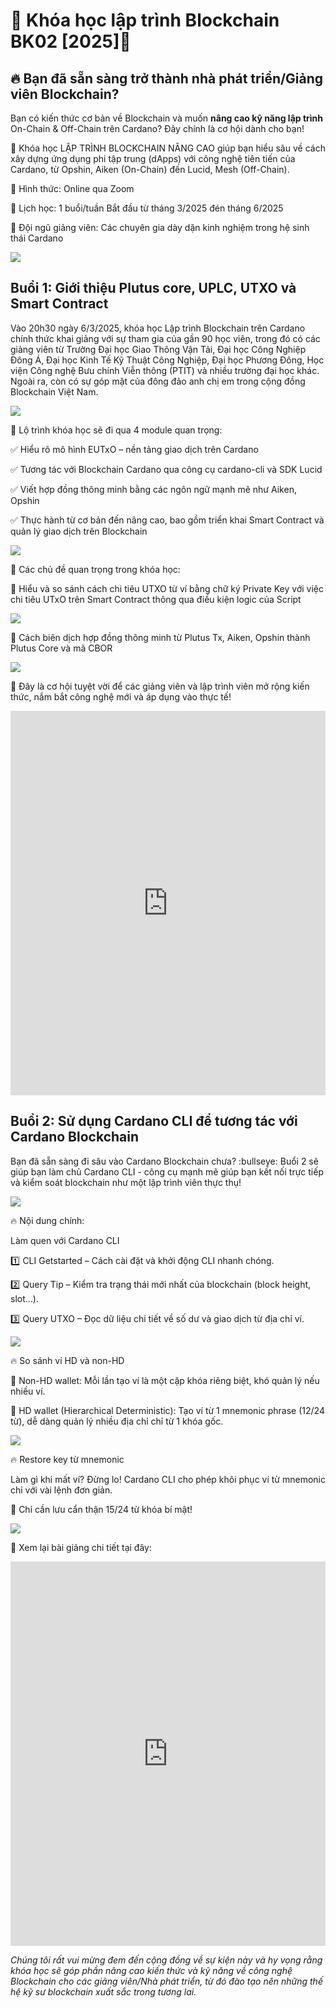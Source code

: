 🚀 Khóa học lập trình Blockchain BK02 [2025]🎯
========================================

## 🔥 **Bạn đã sẵn sàng trở thành nhà phát triển/Giảng viên Blockchain?**

Bạn có kiến thức cơ bản về Blockchain và muốn **nâng cao kỹ năng lập trình** On-Chain & Off-Chain trên Cardano? Đây chính là cơ hội dành cho bạn!

🚀 Khóa học LẬP TRÌNH BLOCKCHAIN NÂNG CAO giúp bạn hiểu sâu về cách xây dựng ứng dụng phi tập trung (dApps) với công nghệ tiên tiến của Cardano, từ Opshin, Aiken (On-Chain) đến Lucid, Mesh (Off-Chain).

📌 Hình thức: Online qua Zoom

📌 Lịch học: 1 buổi/tuần Bắt đầu từ tháng 3/2025 đén tháng 6/2025

📌 Đội ngũ giảng viên: Các chuyên gia dày dặn kinh nghiệm trong hệ sinh thái Cardano

![](../events/img/Blockchain_Lecturer.png)

## Buổi 1: Giới thiệu Plutus core, UPLC, UTXO và Smart Contract

Vào 20h30 ngày 6/3/2025, khóa học Lập trình Blockchain trên Cardano chính thức khai giảng với sự tham gia của gần 90 học viên, trong đó có các giảng viên từ Trường Đại học Giao Thông Vận Tải, Đại học Công Nghiệp Đông Á, Đại học Kinh Tế Kỹ Thuật Công Nghiệp, Đại học Phương Đông, Học viện Công nghệ Bưu chính Viễn thông (PTIT) và nhiều trường đại học khác. Ngoài ra, còn có sự góp mặt của đông đảo anh chị em trong cộng đồng Blockchain Việt Nam.

![](https://us1.discourse-cdn.com/flex023/uploads/cardano/original/3X/9/c/9c9d832c51b33b737f6d7d28ed972e598527e852.png)



:small_blue_diamond: Lộ trình khóa học sẽ đi qua 4 module quan trọng:

:white_check_mark: Hiểu rõ mô hình EUTxO – nền tảng giao dịch trên Cardano

:white_check_mark: Tương tác với Blockchain Cardano qua công cụ cardano-cli và SDK Lucid

:white_check_mark: Viết hợp đồng thông minh bằng các ngôn ngữ mạnh mẽ như Aiken, Opshin

:white_check_mark: Thực hành từ cơ bản đến nâng cao, bao gồm triển khai Smart Contract và quản lý giao dịch trên Blockchain

![](https://us1.discourse-cdn.com/flex023/uploads/cardano/original/3X/a/c/ac1cb0d56928a62ee7d5e4120f20cfe2436095cb.jpeg)

:small_blue_diamond: Các chủ đề quan trọng trong khóa học:

:pushpin: Hiểu và so sánh cách chi tiêu UTXO từ ví bằng chữ ký Private Key với việc chi tiêu UTxO trên Smart Contract thông qua điều kiện logic của Script


![](https://us1.discourse-cdn.com/flex023/uploads/cardano/original/3X/a/2/a2a54b96478d14290e27fa202fe809d09faba5bd.jpeg)

:pushpin: Cách biên dịch hợp đồng thông minh từ Plutus Tx, Aiken, Opshin thành Plutus Core và mã CBOR

![](https://us1.discourse-cdn.com/flex023/uploads/cardano/original/3X/1/f/1fd8312c464304367fae22efcd4401de2d909b47.jpeg)

:small_blue_diamond:  Đây là cơ hội tuyệt vời để các giảng viên và lập trình viên mở rộng kiến thức, nắm bắt công nghệ mới và áp dụng vào thực tế!

<iframe width="100%" height="615" src="https://www.youtube.com/embed/WJM5JYpkb3k" title="Giới thiệu khóa học Blockchain cho giảng viên đến đại học Công nghệ Đông Á" frameborder="0" allow="accelerometer; autoplay; clipboard-write; encrypted-media; gyroscope; picture-in-picture" allowfullscreen></iframe>


## Buổi 2: Sử dụng Cardano CLI để tương tác với Cardano Blockchain

Bạn đã sẵn sàng đi sâu vào Cardano Blockchain chưa? :bullseye:
Buổi 2 sẽ giúp bạn làm chủ Cardano CLI - công cụ mạnh mẽ giúp bạn kết nối trực tiếp và kiểm soát blockchain như một lập trình viên thực thụ!

![](https://us1.discourse-cdn.com/flex023/uploads/cardano/original/3X/a/c/ac8f65241eeabbae40840c4ff3d685a0a0b1355b.jpeg)

:fire: Nội dung chính:

Làm quen với Cardano CLI

:one: CLI Getstarted – Cách cài đặt và khởi động CLI nhanh chóng.

:two: Query Tip – Kiểm tra trạng thái mới nhất của blockchain (block height, slot…).

:three: Query UTXO – Đọc dữ liệu chi tiết về số dư và giao dịch từ địa chỉ ví.

![](https://us1.discourse-cdn.com/flex023/uploads/cardano/original/3X/7/5/758e19b7eeeedc0aacee1b3f6086f1b65e863058.jpeg)

:fire: So sánh ví HD và non-HD

:small_blue_diamond: Non-HD wallet: Mỗi lần tạo ví là một cặp khóa riêng biệt, khó quản lý nếu nhiều ví.

:small_blue_diamond: HD wallet (Hierarchical Deterministic): Tạo ví từ 1 mnemonic phrase (12/24 từ), dễ dàng quản lý nhiều địa chỉ chỉ từ 1 khóa gốc.


![](https://us1.discourse-cdn.com/flex023/uploads/cardano/original/3X/5/7/57d4ad28ac6f6c345e0cf5c1f37e5e4100a3f88b.png)


:fire: Restore key từ mnemonic

Làm gì khi mất ví? Đừng lo! Cardano CLI cho phép khôi phục ví từ mnemonic chỉ với vài lệnh đơn giản.

:pushpin: Chỉ cần lưu cẩn thận 15/24 từ khóa bí mật!

![](https://us1.discourse-cdn.com/flex023/uploads/cardano/original/3X/4/8/486cdaefd4eaf8604314b2479af32bf51fb0722a.jpeg)

:movie_camera: Xem lại bài giảng chi tiết tại đây:



<iframe width="100%" height="615" src="https://www.youtube.com/embed/VVyblU_E37U" title="Giới thiệu khóa học Blockchain cho giảng viên đến đại học Công nghệ Đông Á" frameborder="0" allow="accelerometer; autoplay; clipboard-write; encrypted-media; gyroscope; picture-in-picture" allowfullscreen></iframe>

*Chúng tôi rất vui mừng đem đến cộng đồng về sự kiện này và hy vọng rằng khóa học sẽ góp phần nâng cao kiến thức và kỹ năng về công nghệ Blockchain cho các giảng viên/Nhà phát triển, từ đó đào tạo nên những thế hệ kỹ sư blockchain xuất sắc trong tương lai.*

